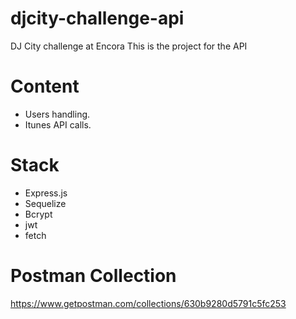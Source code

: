 # djcity-challenge-api
DJ City challenge at Encora
This is the project for the API

# Content
- Users handling.
- Itunes API calls.

# Stack
- Express.js
- Sequelize
- Bcrypt
- jwt
- fetch

# Postman Collection
https://www.getpostman.com/collections/630b9280d5791c5fc253
